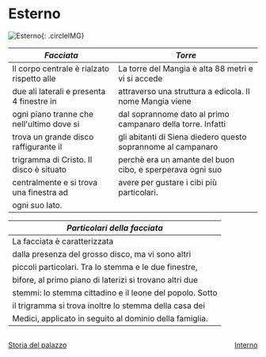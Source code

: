 # Esterno

![Esterno](http://mydayworth.org/wp-content/uploads/2015/07/palazzo_pubblico.jpg){: .circleIMG}

_**Facciata**_ | _**Torre**_ |
-------- | ----- |
Il corpo centrale è rialzato rispetto alle | La torre del Mangia è alta 88 metri e vi si accede |
due ali laterali e presenta 4 finestre in | attraverso una struttura a edicola. Il nome Mangia viene |
ogni piano tranne che nell'ultimo dove si | dal soprannome dato al primo campanaro della torre. Infatti |
trova un grande disco raffigurante il | gli abitanti di Siena diedero questo soprannome al campanaro |
trigramma di Cristo. Il disco è situato | perchè era un amante del buon cibo, e sperperava ogni suo |
centralmente e si trova una finestra ad | avere per gustare i cibi più particolari. |
ogni suo lato. |

_**Particolari della facciata**_ |
-------------------------- |
La facciata è caratterizzata |
dalla presenza del grosso disco, ma vi sono altri |
piccoli particolari. Tra lo stemma e le due finestre, |
bifore, al primo piano di laterizi si trovano altri due |
stemmi: lo stemma cittadino e il leone del popolo. Sotto |
il trigramma si trova inoltre lo stemma della casa dei |
Medici, applicato in seguito al dominio della famiglia. |

<p style="float: left;"><a href="/palazzo_di_siena/index.html">Storia del palazzo</a></p>

<p style="float: right;"><a href="/palazzo_di_siena/interno.html">Interno</a></p>
